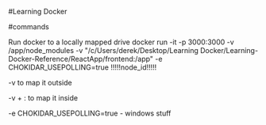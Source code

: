 #Learning Docker

#commands

Run docker to a locally mapped drive
docker run -it -p 3000:3000 -v /app/node_modules -v "/c/Users/derek/Desktop/Learning Docker/Learning-Docker-Reference/ReactApp/frontend:/app" -e CHOKIDAR_USEPOLLING=true !!!!!node_id!!!!!

-v to map it outside

-v + : to map it inside

-e CHOKIDAR_USEPOLLING=true - windows stuff